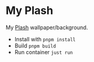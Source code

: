 # My Plash

My [Plash](https://sindresorhus.com/plash) wallpaper/background.

- Install with `pnpm install`
- Build `pnpm build`
- Run container `just run`
